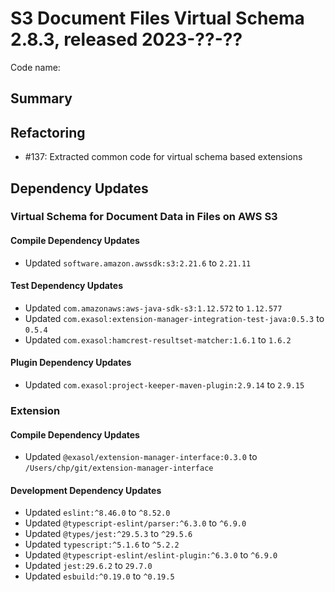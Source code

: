 # S3 Document Files Virtual Schema 2.8.3, released 2023-??-??

Code name:

## Summary

## Refactoring

* #137: Extracted common code for virtual schema based extensions

## Dependency Updates

### Virtual Schema for Document Data in Files on AWS S3

#### Compile Dependency Updates

* Updated `software.amazon.awssdk:s3:2.21.6` to `2.21.11`

#### Test Dependency Updates

* Updated `com.amazonaws:aws-java-sdk-s3:1.12.572` to `1.12.577`
* Updated `com.exasol:extension-manager-integration-test-java:0.5.3` to `0.5.4`
* Updated `com.exasol:hamcrest-resultset-matcher:1.6.1` to `1.6.2`

#### Plugin Dependency Updates

* Updated `com.exasol:project-keeper-maven-plugin:2.9.14` to `2.9.15`

### Extension

#### Compile Dependency Updates

* Updated `@exasol/extension-manager-interface:0.3.0` to `/Users/chp/git/extension-manager-interface`

#### Development Dependency Updates

* Updated `eslint:^8.46.0` to `^8.52.0`
* Updated `@typescript-eslint/parser:^6.3.0` to `^6.9.0`
* Updated `@types/jest:^29.5.3` to `^29.5.6`
* Updated `typescript:^5.1.6` to `^5.2.2`
* Updated `@typescript-eslint/eslint-plugin:^6.3.0` to `^6.9.0`
* Updated `jest:29.6.2` to `29.7.0`
* Updated `esbuild:^0.19.0` to `^0.19.5`
